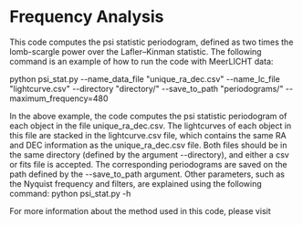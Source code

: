 # Frequency Analysis

This code computes the psi statistic periodogram, defined as two times the lomb-scargle power over the Lafler–Kinman statistic.
The following command is an example of how to run the code with MeerLICHT data:

python psi_stat.py --name_data_file "unique_ra_dec.csv" --name_lc_file "lightcurve.csv" --directory "directory/" --save_to_path "periodograms/" --maximum_frequency=480 

In the above example, the code computes the psi statistic periodogram of each object in the file unique_ra_dec.csv. The lightcurves of each object in this file are stacked in the lightcurve.csv file, which contains the same RA and DEC information as the unique_ra_dec.csv file. Both files should be in the same directory (defined by the argument --directory), and either a csv or fits file is accepted. The corresponding periodograms are saved on the path defined by the --save_to_path argument. Other parameters, such as the Nyquist frequency and filters, are explained using the following command: python psi_stat.py -h

For more information about the method used in this code, please visit 

